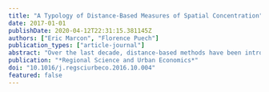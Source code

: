 ```yaml
---
title: "A Typology of Distance-Based Measures of Spatial Concentration"
date: 2017-01-01
publishDate: 2020-04-12T22:31:15.381145Z
authors: ["Eric Marcon", "Florence Puech"]
publication_types: ["article-journal"]
abstract: "Over the last decade, distance-based methods have been introduced and then improved in the field of spatial economics to gauge the geographic concentration of activities. There is a growing literature on this theme including new tools, discussions on their specific properties and various applications. However, there is currently no typology of distance-based methods. This paper fills that gap. The proposed classification helps understand all the properties of distance-based methods and proves that they are variations on the same framework."
publication: "*Regional Science and Urban Economics*"
doi: "10.1016/j.regsciurbeco.2016.10.004"
featured: false
---
```


<span class="__dimensions_badge_embed__" data-doi="10.1016/j.regsciurbeco.2016.10.004"></span><script async src="https://badge.dimensions.ai/badge.js" charset="utf-8"></script>
